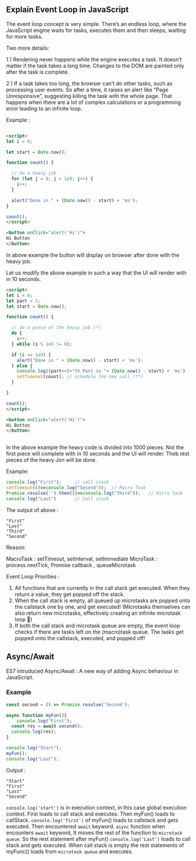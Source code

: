 ## Explain Event Loop in JavaScript
The event loop concept is very simple. There’s an endless loop, where the JavaScript engine waits for tasks, executes them and then sleeps, waiting for more tasks.

Two more details:

1 ) Rendering never happens while the engine executes a task. It doesn’t matter if the task takes a long time. Changes to the DOM are painted only after the task is complete.

2 ) If a task takes too long, the browser can’t do other tasks, such as processing user events. So after a time, it raises an alert like “Page Unresponsive”, suggesting killing the task with the whole page. That happens when there are a lot of complex calculations or a programming error leading to an infinite loop.

Example : 

```html

<script>
let i = 0;

let start = Date.now();

function count() {

  // do a heavy job
  for (let j = 0; j < 1e9; j++) {
    i++;
  }

  alert("Done in " + (Date.now() - start) + 'ms');
}

count();
</script>

<button onClick="alert('Hi')">
Hi Button
</button>

```
  
In above example the button will display on browser after done with the heavy job.
  
Let us modify the above example in such a way that the UI will render with in 10 seconds.
  
```html
<script>
let i = 0;
let part = 1;
let start = Date.now();

function count() {

  // do a piece of the heavy job (*)
  do {
    i++;
  } while (i % 1e6 != 0);

  if (i == 1e9) {
    alert("Done in " + (Date.now() - start) + 'ms');
  } else {
  	console.log((part++)+"th Part in "+ (Date.now() - start) + 'ms')
    setTimeout(count); // schedule the new call (**)
  }

}

count();
</script>

<button onClick="alert('Hi')">
Hi Button
</button>
  
```
  
In the above example the heavy code is divided into 1000 pieces. Not the first piece will complete with in 10 seconds and the UI will render. Theb rest pieces of the heavy Jon will be done.
  
  
Example:  
  
```js
console.log("First");     // call stack
setTimeout(()=>console.log("Second"));  // Macro Task
Promise.resolve('').then(()=>console.log("Third"));   // Micro Task
console.log("Last")       // Call stack
```

The output of above :

```
"First"
"Last"
"Third"
"Second"
```

Reason:

MacroTask : setTimeout, setInterval, setImmediate
MicroTask : process.nextTick, Promise callback , queueMicrotask

Event Loop Priorities :

1) All functions that are currently in the call stack get executed. When they return a value, they get popped off the stack.
2) When the call stack is empty, all queued up microtasks are popped onto the callstack one by one, and get executed! (Microtasks themselves can also return new microtasks, effectively creating an infinite microtask loop 😬)
3) If both the call stack and microtask queue are empty, the event loop checks if there are tasks left on the (macro)task queue. The tasks get popped onto the callstack, executed, and popped off!

  
## Async/Await

ES7 intruduced Async/Await : A new way of adding Async behaviour in JavaScript.

### Example

```js
const second = () => Promise.resolve('Second');

async function myFun(){
	console.log("First");
  const res = await second();
  console.log(res);
}

console.log("Start");
myFun();
console.log("Last");
```

Output :

```
"Start"
"First"
"Last"
"Second"
```

`console.log('start')` is in execution context, in this case global execution context. First loads to call stack and executes. Then myFun() loads to callStack. `console.log('first')` of myFun() loads to callstack and gets executed. Then encountered `await` keyword. `async` function when encounters `await` keyword, It moves the rest of the function to `microtask queue`. So the rest statement after myFun() `console.log('Last')` loads to call stack and gets executed. When call stack is empty the rest statements of myFunc() loads from `microtask queue` and executes.


